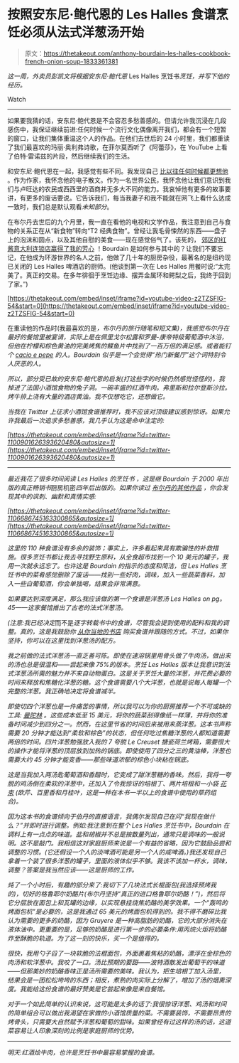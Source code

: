 # 按照安东尼·鲍代恩的 Les Halles 食谱烹饪必须从法式洋葱汤开始

> 原文：<https://thetakeout.com/anthony-bourdain-les-halles-cookbook-french-onion-soup-1833361381>

*这一周，*外卖员*彭凯文将根据安东尼·鲍代恩* Les Halles 烹饪书*烹饪，并写下他的经历。*

Watch

* * *

如果要我猜的话，安东尼·鲍代恩是不会容忍多愁善感的。但请允许我沉浸在几段感伤中，我保证继续前进:任何时候一个流行文化偶像离开我们，都会有一个短暂的窗口，让我们集体重温这个人的作品。在他们去世后的 24 小时里，我们都重读了我们最喜欢的玛丽·奥利弗诗歌，在菲尔莫西听了《阿蕾莎》，在 YouTube 上看了伯特·雷诺兹的片段，然后继续我们的生活。

和安东尼·鲍代恩在一起，我感觉有些不同。我发现自己 [比以往任何时候都更想他](https://thetakeout.com/what-anthony-bourdain-gave-us-and-what-he-left-us-1826671616) 。作为作家，我怀念他的电子散文。作为一名世界公民，我怀念他让我们意识到我们与卢旺达的农民或西西里的酒商并无多大不同的能力。我哀悼他有更多的故事要讲，有更多的废话要说。它告诉我们，每当我妻子和我不能就在网飞上看什么达成一致时，我们总是默认观看*未知部分*。

在布尔丹去世后的九个月里，我一直在看他的电视和文学作品，我注意到自己与食物的关系正在从“新食物”转向“T2 经典食物”。曾经让我毛骨悚然的东西——盘子上的泡沫和圆点，以及其他自慰的美食——现在感觉俗气了。该死的， [郊区的红酱意大利连锁店赢得了我的芳心](https://thetakeout.com/a-food-snob-moves-to-the-suburbs-1829316972) ！Bourdain 是如何参与其中的？让我们不要忘记，在他成为环游世界的名人之前，他做了几十年的厨房杂役，最著名的是纽约现已关闭的 Les Halles 啤酒店的厨师。(他谈到第一次在 Les Halles 用餐时说:“太完美了。真正的交易。在多年徘徊于烹饪边缘、摆弄金属环和鳄梨之后，我终于回到了家。”)

 [https://thetakeout.com/embed/inset/iframe?id=youtube-video-z2TZSFIG-54&start=0](https://thetakeout.com/embed/inset/iframe?id=youtube-video-z2TZSFIG-54&start=0) 

在重读他的作品时(我最喜欢的是[](https://www.amazon.com/Nasty-Bits-Collected-Varietal-Usable/dp/1596913606?asc_campaign=InlineText&asc_refurl=https://thetakeout.com/anthony-bourdain-les-halles-cookbook-french-onion-soup-1833361381&asc_source=&tag=kinjatakeoutlink-20)*，布尔丹的旅行随笔和短文集)，我感觉布尔丹在最好的餐馆里被宴请，实际上是在佩里戈尔松露和罗曼-康帝特级葡萄酒中沐浴，但他在柠檬和棕色黄油的完美烤焦的鲽鱼片中找到了一百万倍的满足感。或者能钉个 [cacio e pepe](https://thetakeout.com/recipe-how-to-master-cacio-e-pepe-1828138645) 的人。Bourdain 似乎是一个会觉得“热门新餐厅”这个词特别令人厌恶的人。*

*所以，部分受已故的安东尼·鲍代恩的启发(打这些字的时候仍然感觉怪怪的)，我掉进了法国小酒馆食物的兔子洞。一碗丰盛的红酒牛肉。弗里斯和拉尔登斯沙拉。烤牛排上浇有大量的酒店黄油。我不仅想吃它，还想做它。*

*当我在 Twitter 上征求小酒馆食谱推荐时，我不应该对顶级建议感到惊讶。如果允许我最后一次追求多愁善感，我几乎认为这是命中注定的:*

 *[https://thetakeout.com/embed/inset/iframe?id=twitter-1100901626393620480&autosize=1](https://thetakeout.com/embed/inset/iframe?id=twitter-1100901626393620480&autosize=1)* 

* * *

*最近我花了很多时间阅读 Les Halles 的烹饪书 ，这是继 Bourdain 于 2000 年出版的真正畅销书*厨房机密*四年后出版的。如果你读过 [布尔丹的其他作品](https://thetakeout.com/anthony-bourdain-cooks-for-his-harshest-critic-his-dau-1798253387) ，你会发现其中的讽刺、幽默和真情实感:*

 *[https://thetakeout.com/embed/inset/iframe?id=twitter-1106686745163300865&autosize=1](https://thetakeout.com/embed/inset/iframe?id=twitter-1106686745163300865&autosize=1)* 

*这里的 110 种食谱没有多余的装饰；事实上，许多看起来具有欺骗性的补救措施。很多烹饪书都让我去寻找野生原料，从全食超市找到一个 10 美元的罐子，我用一次就永远忘了。也许这是 Bourdain 的指示的态度和简洁，但 Les Halles 烹饪书中的菜肴感觉删除了废话——找到一些好肉，调味，加入一些蔬菜香料，加入一些白葡萄酒，你会单独喝，结果会非常满意。*

*如果要达到深度满足，那么我应该做的第一个食谱是洋葱汤 Les Halles on pg。45——这家餐馆推出了古老的法式洋葱汤。*

*(注意:我已经决定*而不是*逐字转载书中的食谱，尽管我会提到使用的配料和我的调整。真的，这是我鼓励你 [从你当地的书店](https://www.bloomsbury.com/us/anthony-bourdains-les-halles-cookbook-9781582341804/) 购买食谱并跟随的方式。不过，如果你坚持，你可以在这里找到洋葱汤的配方。*

*我之前做的法式洋葱汤一直乏善可陈。即使在速溶锅里用骨头做了牛肉汤，做出来的汤也总是很温和——尝起来像 75%的版本。烹饪 Les Halles 版本让我意识到法式洋葱汤所需的魅力并不来自动物蛋白。这是关于烹饪大量的洋葱，并花费必要的时间来释放和焦糖化洋葱的糖。这个食谱需要八个大洋葱，也就是说每人每罐一个完整的洋葱。我正确地决定将食谱减半。*

*即使切四个洋葱也是一件痛苦的事情，所以我可以为你的厨房推荐一个不可或缺的工具: [曼陀林](https://en.wikipedia.org/wiki/Mandoline) 。这些成本低至 15 美元，将你的蔬菜刮得像纸一样薄，并将你的准备时间减少到四分之一。然而，在这里节省的时间后来被用来蒸洋葱。这本书声称需要 20 分钟才能达到“柔软和棕色”的状态，但任何吃过焦糖洋葱的人都知道需要两倍的时间。四片洋葱勉强放入我的 7 夸脱 Le Creuset 搪瓷荷兰烤箱，需要很大的操作才能将洋葱的顶层放到加热的锅底。即使使用了四分之三的黄油棒，洋葱也需要大约 45 分钟才能变香——那些味道浓郁的棕色小块粘在锅底。* 

*这是当我加入两汤匙葡萄酒和香醋时，它变成了甜洋葱糖的香味。然后，我将一夸脱的鸡汤倒在柔软的洋葱中，还加入了令我惊讶的培根丁、两片培根和一小袋 [花束](https://www.thespruceeats.com/bouquet-garni-recipe-1805692) (欧芹、百里香和月桂叶，这是一种在本书一半以上的食谱中使用的草药组合)。*

*因为这本书的食谱倾向于伯丹的直接语言，我偶尔发现自己在问“我现在做什么？”并即时进行调整。例如:我注意到在整个 *Les Halles 烹饪书*中，Bourdain 在调料上有一点点的味道。盐和胡椒并不总是按数量列出，通常只是调味的一般说明。这不是敲门。我相信这对家庭厨师来说是一个有益的省略，因为它鼓励品尝和调整的习惯。(它还假设一个人的淡啤酒可能是另一个人的咸啤酒。)我还发现自己拿着一个装了很多洋葱的罐子，里面的液体似乎不够。我该不该加一杯水，调味，调整？答案是我当然应该——这是厨师的工作。* 

*炖了一个小时后，有趣的部分来了:我切下了几块法式长棍面包(我选择预烤我的)，切好的格鲁耶尔奶酪片(布尔丹坚持“真正的进口格鲁耶尔奶酪！”)，然后将它分层放在面包上和瓦罐的边缘，以实现悬挂烧焦奶酪的美学效果。一个“轰鸣的烤面包机”是必要的，这是我通过 65 美元的烤面包机得到的。我不得不磨碎比我认为需要的更多的奶酪，因为 Gruyere 是一种高脂肪的奶酪，它的大部分消失在液体油中。更重要的是，足够的奶酪是进行第一步的必要条件:用丙烷火炬将奶酪炸至酥脆的轨道。为了这一刻的快乐，买一个是值得的。*

*很快，我用勺子舀了一块软脆的法棍面包，外面裹着焦粘的奶酪，漂浮在金棕色的肉汤和软洋葱中。我咬了一口。汤比预期的要甜——波特酒散发出葡萄干的味道——但那美妙的奶酪香味正是汤所需要的美味。我认为，把生培根丁加入汤里，结果会是一团松松垮垮的东西；相反，煮熟的肉实际上分解了，增加了汤的烟熏深度。我能给这份食谱的最好赞美是它尝起来像是来自餐馆。* 

*对于一个如此简单的认识来说，这可能是太多的话了:我很惊讶洋葱、鸡汤和时间的简单组合可以做出我渴望在家做的小酒馆质量的菜。不需要装饰，不需要昂贵的烤骨头，只需要大自然赋予洋葱和葡萄的甜味。如果曾经有过这样的汤的话，这道菜容易让人印象深刻的比例是家庭厨师的优势。*

* * *

*明天:红酒烩牛肉，也许是烹饪书中最容易掌握的食谱。*
